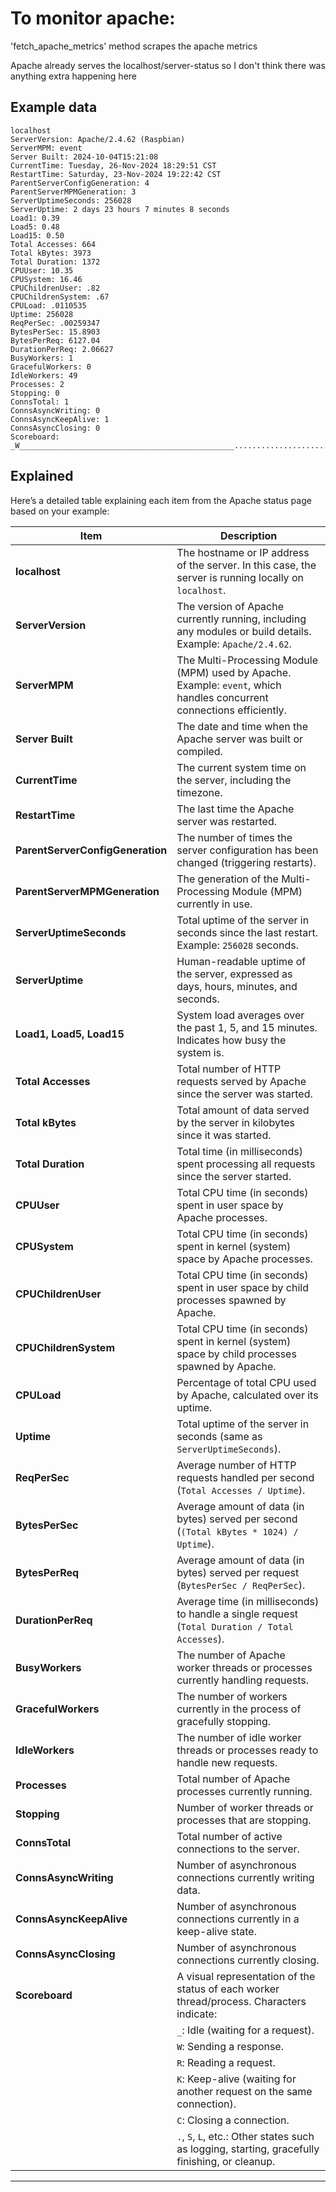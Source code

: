 # To monitor apache:

'fetch_apache_metrics' method scrapes the apache metrics

Apache already serves the localhost/server-status so I don't think there was anything extra happening here

## Example data

```
localhost
ServerVersion: Apache/2.4.62 (Raspbian)
ServerMPM: event
Server Built: 2024-10-04T15:21:08
CurrentTime: Tuesday, 26-Nov-2024 18:29:51 CST
RestartTime: Saturday, 23-Nov-2024 19:22:42 CST
ParentServerConfigGeneration: 4
ParentServerMPMGeneration: 3
ServerUptimeSeconds: 256028
ServerUptime: 2 days 23 hours 7 minutes 8 seconds
Load1: 0.39
Load5: 0.48
Load15: 0.50
Total Accesses: 664
Total kBytes: 3973
Total Duration: 1372
CPUUser: 10.35
CPUSystem: 16.46
CPUChildrenUser: .82
CPUChildrenSystem: .67
CPULoad: .0110535
Uptime: 256028
ReqPerSec: .00259347
BytesPerSec: 15.8903
BytesPerReq: 6127.04
DurationPerReq: 2.06627
BusyWorkers: 1
GracefulWorkers: 0
IdleWorkers: 49
Processes: 2
Stopping: 0
ConnsTotal: 1
ConnsAsyncWriting: 0
ConnsAsyncKeepAlive: 1
ConnsAsyncClosing: 0
Scoreboard: _W________________________________________________....................................................................................................
```

## Explained

Here’s a detailed table explaining each item from the Apache status page based on your example:

| **Item**                         | **Description**                                                                                                       |
| -------------------------------- | --------------------------------------------------------------------------------------------------------------------- |
| **localhost**                    | The hostname or IP address of the server. In this case, the server is running locally on `localhost`.                 |
| **ServerVersion**                | The version of Apache currently running, including any modules or build details. Example: `Apache/2.4.62`.            |
| **ServerMPM**                    | The Multi-Processing Module (MPM) used by Apache. Example: `event`, which handles concurrent connections efficiently. |
| **Server Built**                 | The date and time when the Apache server was built or compiled.                                                       |
| **CurrentTime**                  | The current system time on the server, including the timezone.                                                        |
| **RestartTime**                  | The last time the Apache server was restarted.                                                                        |
| **ParentServerConfigGeneration** | The number of times the server configuration has been changed (triggering restarts).                                  |
| **ParentServerMPMGeneration**    | The generation of the Multi-Processing Module (MPM) currently in use.                                                 |
| **ServerUptimeSeconds**          | Total uptime of the server in seconds since the last restart. Example: `256028` seconds.                              |
| **ServerUptime**                 | Human-readable uptime of the server, expressed as days, hours, minutes, and seconds.                                  |
| **Load1, Load5, Load15**         | System load averages over the past 1, 5, and 15 minutes. Indicates how busy the system is.                            |
| **Total Accesses**               | Total number of HTTP requests served by Apache since the server was started.                                          |
| **Total kBytes**                 | Total amount of data served by the server in kilobytes since it was started.                                          |
| **Total Duration**               | Total time (in milliseconds) spent processing all requests since the server started.                                  |
| **CPUUser**                      | Total CPU time (in seconds) spent in user space by Apache processes.                                                  |
| **CPUSystem**                    | Total CPU time (in seconds) spent in kernel (system) space by Apache processes.                                       |
| **CPUChildrenUser**              | Total CPU time (in seconds) spent in user space by child processes spawned by Apache.                                 |
| **CPUChildrenSystem**            | Total CPU time (in seconds) spent in kernel (system) space by child processes spawned by Apache.                      |
| **CPULoad**                      | Percentage of total CPU used by Apache, calculated over its uptime.                                                   |
| **Uptime**                       | Total uptime of the server in seconds (same as `ServerUptimeSeconds`).                                                |
| **ReqPerSec**                    | Average number of HTTP requests handled per second (`Total Accesses / Uptime`).                                       |
| **BytesPerSec**                  | Average amount of data (in bytes) served per second (`(Total kBytes * 1024) / Uptime`).                               |
| **BytesPerReq**                  | Average amount of data (in bytes) served per request (`BytesPerSec / ReqPerSec`).                                     |
| **DurationPerReq**               | Average time (in milliseconds) to handle a single request (`Total Duration / Total Accesses`).                        |
| **BusyWorkers**                  | The number of Apache worker threads or processes currently handling requests.                                         |
| **GracefulWorkers**              | The number of workers currently in the process of gracefully stopping.                                                |
| **IdleWorkers**                  | The number of idle worker threads or processes ready to handle new requests.                                          |
| **Processes**                    | Total number of Apache processes currently running.                                                                   |
| **Stopping**                     | Number of worker threads or processes that are stopping.                                                              |
| **ConnsTotal**                   | Total number of active connections to the server.                                                                     |
| **ConnsAsyncWriting**            | Number of asynchronous connections currently writing data.                                                            |
| **ConnsAsyncKeepAlive**          | Number of asynchronous connections currently in a keep-alive state.                                                   |
| **ConnsAsyncClosing**            | Number of asynchronous connections currently closing.                                                                 |
| **Scoreboard**                   | A visual representation of the status of each worker thread/process. Characters indicate:                             |
|                                  | `_`: Idle (waiting for a request).                                                                                    |
|                                  | `W`: Sending a response.                                                                                              |
|                                  | `R`: Reading a request.                                                                                               |
|                                  | `K`: Keep-alive (waiting for another request on the same connection).                                                 |
|                                  | `C`: Closing a connection.                                                                                            |
|                                  | `.`, `S`, `L`, etc.: Other states such as logging, starting, gracefully finishing, or cleanup.                        |

---
